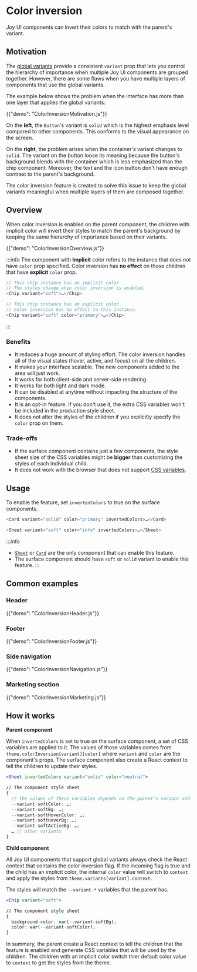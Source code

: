 # Color inversion

<p class="description">Joy UI components can invert their colors to match with the parent's variant.</p>

## Motivation

The [global variants](/joy-ui/main-features/global-variants/) provide a consistent `variant` prop that lets you control the hierarchy of importance when multiple Joy UI components are grouped together. However, there are some flaws when you have multiple layers of components that use the global variants.

The example below shows the problem when the interface has more than one layer that applies the global variants:

{{"demo": "ColorInversionMotivation.js"}}

On the **left**, the `Button`'s variant is `solid` which is the highest emphasis level compared to other components. This conforms to the visual appearance on the screen.

On the **right**, the problem arises when the container's variant changes to `solid`. The variant on the button loose its meaning because the button's background blends with the container which is less emphasized than the chip component. Moreover, the text and the icon button don't have enough contrast to the parent's background.

The color inversion feature is created to solve this issue to keep the global variants meaningful when multiple layers of them are composed together.

## Overview

When color inversion is enabled on the parent component, the children with implicit color will invert their styles to match the parent's background by keeping the same hierarchy of importance based on their variants.

{{"demo": "ColorInversionOverview.js"}}

:::info
The component with **Implicit** color refers to the instance that does not have `color` prop specified. Color inversion has **no effect** on those children that have **explicit** `color` prop.

```js
// This chip instance has an implicit color.
// The styles change when color inversion is enabled.
<Chip variant="soft">…</Chip>

// This chip instance has an explicit color.
// Color inversion has no effect to this instance.
<Chip variant="soft" color="primary">…</Chip>
```

:::

### Benefits

- It reduces a huge amount of styling effort. The color inversion handles all of the visual states (hover, active, and focus) on all the children.
- It makes your interface scalable. The new components added to the area will just work.
- It works for both client-side and server-side rendering.
- It works for both light and dark mode.
- It can be disabled at anytime without impacting the structure of the components.
- It is an opt-in feature. If you don't use it, the extra CSS variables won't be included in the production style sheet.
- It does not alter the styles of the children if you explicitly specify the `color` prop on them.

### Trade-offs

- If the surface component contains just a few components, the style sheet size of the CSS variables might be **bigger** than customizing the styles of each individual child.
- It does not work with the browser that does not support [CSS variables](https://caniuse.com/css-variables).

## Usage

To enable the feature, set `invertedColors` to true on the surface components.

```js
<Card variant="solid" color="primary" invertedColors>…</Card>

<Sheet variant="soft" color="info" invertedColors>…</Sheet>
```

:::info

- [`Sheet`](/joy-ui/react-sheet/) or [`Card`](/joy-ui/react-card/) are the only component that can enable this feature.
- The surface component should have `soft` or `solid` variant to enable this feature.
  :::

## Common examples

### Header

{{"demo": "ColorInversionHeader.js"}}

### Footer

{{"demo": "ColorInversionFooter.js"}}

### Side navigation

{{"demo": "ColorInversionNavigation.js"}}

### Marketing section

{{"demo": "ColorInversionMarketing.js"}}

## How it works

**Parent component**

When `invertedColors` is set to true on the surface component, a set of CSS variables are applied to it. The values of those variables comes from `theme.colorInversion[variant][color]` where `variant` and `color` are the component's props. The surface component also create a React context to tell the children to update their styles.

```jsx
<Sheet invertedColors variant="solid" color="neutral">

// The component style sheet
{
  // the values of these variables depends on the parent's variant and color.
  --variant-softColor: …;
  --variant-softBg: …;
  --variant-softHoverColor: …;
  --variant-softHoverBg: …;
  --variant-softActiveBg: …;
  … // other variants
}
```

**Child component**

All Joy UI components that support global variants always check the React context that contains the color inversion flag. If the incoming flag is true and the child has an implicit color, the internal `color` value will switch to `context` and apply the styles from `theme.variants[variant].context`.

The styles will match the `--variant-*` variables that the parent has.

```jsx
<Chip variant="soft">

// The component style sheet
{
  background-color: var(--variant-softBg);
  color: var(--variant-softColor);
}
```

In summary, the parent create a React context to tell the children that the feature is enabled and generate CSS variables that will be used by the children. The children with an implicit color switch thier default color value to `context` to get the styles from the theme.

